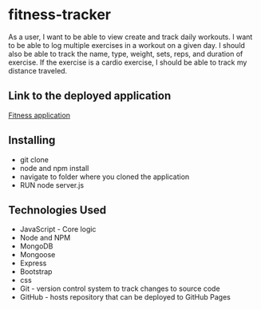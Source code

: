 # fitness-tracker
As a user, I want to be able to view create and track daily workouts. I want to be able to log multiple exercises in a workout on a given day. I should also be able to track the name, type, weight, sets, reps, and duration of exercise. If the exercise is a cardio exercise, I should be able to track my distance traveled.

## Link to the deployed application

[Fitness application](https://fitness-appp.herokuapp.com/)

## Installing 
- git clone 
- node and npm install
- navigate to folder where you cloned the application
- RUN node server.js

## Technologies Used
- JavaScript - Core logic
- Node and NPM
- MongoDB
- Mongoose
- Express
- Bootstrap
- css
- Git - version control system to track changes to source code
- GitHub - hosts repository that can be deployed to GitHub Pages
